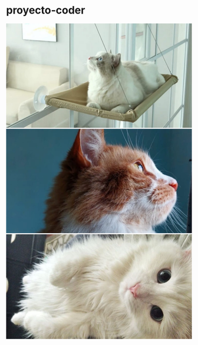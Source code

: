 # proyecto-coder
 <div class="carousel-inner">
              <div class="carousel-item active">
                <img src="./images/bs1.jpg" class="d-block w-100" alt="...">
              </div>
              <div class="carousel-item">
                <img src="./images/bs2.jpg" class="d-block w-100" alt="">
              </div>
              <div class="carousel-item">
                <img src="./images/bs3.jpg" class="d-block w-100" alt="...">
              </div>
            </div>
